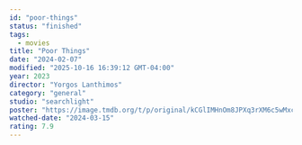 ```yaml
---
id: "poor-things"
status: "finished"
tags:
  - movies
title: "Poor Things"
date: "2024-02-07"
modified: "2025-10-16 16:39:12 GMT-04:00"
year: 2023
director: "Yorgos Lanthimos"
category: "general"
studio: "searchlight"
poster: "https://image.tmdb.org/t/p/original/kCGlIMHnOm8JPXq3rXM6c5wMxcT.jpg"
watched-date: "2024-03-15"
rating: 7.9
---
```

